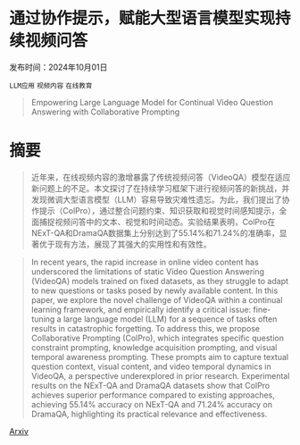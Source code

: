# 通过协作提示，赋能大型语言模型实现持续视频问答

发布时间：2024年10月01日

`LLM应用` `视频内容` `在线教育`

> Empowering Large Language Model for Continual Video Question Answering with Collaborative Prompting

# 摘要

> 近年来，在线视频内容的激增暴露了传统视频问答（VideoQA）模型在适应新问题上的不足。本文探讨了在持续学习框架下进行视频问答的新挑战，并发现微调大型语言模型（LLM）容易导致灾难性遗忘。为此，我们提出了协作提示（ColPro），通过整合问题约束、知识获取和视觉时间感知提示，全面捕捉视频问答中的文本、视觉和时间动态。实验结果表明，ColPro在NExT-QA和DramaQA数据集上分别达到了55.14%和71.24%的准确率，显著优于现有方法，展现了其强大的实用性和有效性。

> In recent years, the rapid increase in online video content has underscored the limitations of static Video Question Answering (VideoQA) models trained on fixed datasets, as they struggle to adapt to new questions or tasks posed by newly available content. In this paper, we explore the novel challenge of VideoQA within a continual learning framework, and empirically identify a critical issue: fine-tuning a large language model (LLM) for a sequence of tasks often results in catastrophic forgetting. To address this, we propose Collaborative Prompting (ColPro), which integrates specific question constraint prompting, knowledge acquisition prompting, and visual temporal awareness prompting. These prompts aim to capture textual question context, visual content, and video temporal dynamics in VideoQA, a perspective underexplored in prior research. Experimental results on the NExT-QA and DramaQA datasets show that ColPro achieves superior performance compared to existing approaches, achieving 55.14\% accuracy on NExT-QA and 71.24\% accuracy on DramaQA, highlighting its practical relevance and effectiveness.

[Arxiv](https://arxiv.org/abs/2410.00771)